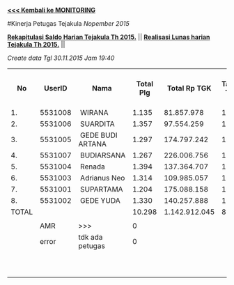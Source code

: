 **[<<< Kembali ke MONITORING](https://github.com/suriawan/Area-Bali-Utara/blob/master/TUSBUNG.md)**

#Kinerja Petugas Tejakula
_Nopember 2015_

**[Rekapitulasi Saldo Harian Tejakula Th 2015.](https://github.com/suriawan/Area-Bali-Utara/blob/master/SaldoHarian-Tejakula-2015.md)** || 
**[Realisasi Lunas harian Tejakula Th 2015.](https://github.com/suriawan/Area-Bali-Utara/blob/master/RealisasiLunas-Tjk-2015.md)** || 



_Create data Tgl 30.11.2015 Jam 19:40_


<table><tbody><tr><th>No</th><th>UserID</th><th>Nama</th><th>Total Plg</th><th>Total Rp TGK</th><th>Target TGK</th><th>Realisasi Saldo TGK (Blm Lunas)</th><th>% Pencapaian Thd Target TGK</th><th>PK 2 Bln - Blm Lunas</th><th>PK 3 Bln - Blm Lunas</th></tr><tr><td>1.</td><td>5531008</td><td>&nbsp;WIRANA</td><td>1.135</td><td>81.857.978</td><td>1</td><td>389.973</td><td>-38997100%</td><td>0</td><td>0</td></tr><tr><td>2.</td><td>5531006</td><td>&nbsp;SUARDITA</td><td>1.357</td><td>97.554.259</td><td>1</td><td>143.629</td><td>-14362700%</td><td>0</td><td>0</td></tr><tr><td>3.</td><td>5531005</td><td>&nbsp;GEDE BUDI ARTANA</td><td>1.297</td><td>174.797.242</td><td>1</td><td>142.476</td><td>-14247400%</td><td>0</td><td>0</td></tr><tr><td>4.</td><td>5531007</td><td>&nbsp;BUDIARSANA</td><td>1.267</td><td>226.006.756</td><td>1</td><td>4.279.368</td><td>-427936600%</td><td>0</td><td>0</td></tr><tr><td>5.</td><td>5531004</td><td>&nbsp;Renada</td><td>1.394</td><td>137.364.707</td><td>1</td><td>0</td><td>200%</td><td>0</td><td>0</td></tr><tr><td>6.</td><td>5531003</td><td>&nbsp;Adrianus Neo</td><td>1.314</td><td>109.985.057</td><td>1</td><td>0</td><td>200%</td><td>0</td><td>0</td></tr><tr><td>7.</td><td>5531001</td><td>&nbsp;SUPARTAMA</td><td>1.204</td><td>175.088.158</td><td>1</td><td>2.833.415</td><td>-283341300%</td><td>0</td><td>0</td></tr><tr><td>8.</td><td>5531002</td><td>&nbsp;GEDE YUDA</td><td>1.330</td><td>140.257.888</td><td>1</td><td>0</td><td>200%</td><td>0</td><td>0</td></tr><tr><td>TOTAL</td><td> </td><td> </td><td>10.298</td><td>1.142.912.045</td><td>8</td><td>7.788.861</td><td>-97360563%</td><td>0</td><td>0</td></tr><tr><td> </td><td> </td><td> </td><td> </td><td> </td><td> </td><td> </td><td> </td><td> </td><td> </td></tr><tr><td> </td><td>AMR</td><td>&gt;&gt;&gt;</td><td>0</td><td> </td><td> </td><td> - </td><td> </td><td> </td><td> </td></tr><tr><td> </td><td>error</td><td>tdk ada petugas</td><td>0</td><td> </td><td> </td><td> - </td><td> </td><td>0</td><td>0</td></tr><tr><td> </td><td> </td><td> </td><td> </td><td> </td><td> </td><td> - </td><td> </td><td> </td><td> </td></tr><tr><td> </td><td> </td><td> </td><td> </td><td> </td><td> </td><td> </td><td> </td><td> </td><td> </td></tr><tr><td> </td><td> </td><td> </td><td> </td><td> </td><td> </td><td> 7.788.861 </td><td> </td><td> </td><td> </td></tr></tbody></table>
